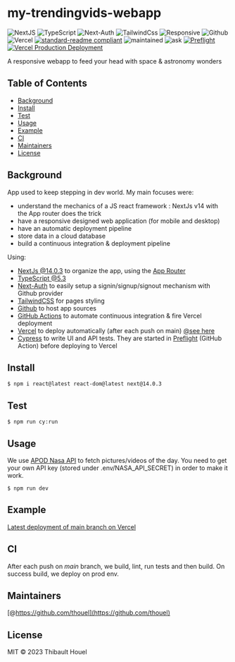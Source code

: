 # my-trendingvids-webapp

![NextJS](https://img.shields.io/badge/NextJS-cyan)
![TypeScript](https://img.shields.io/badge/TypeScript-3178c6)
![Next-Auth](https://img.shields.io/badge/NextAuth.js-yellow)
![TailwindCss](https://img.shields.io/badge/Tailwind--CSS-red)
![Responsive](https://img.shields.io/badge/Responsive-red)
![Github](https://img.shields.io/badge/Github-blue)
![Vercel](https://img.shields.io/badge/Vercel-black)
[![standard-readme compliant](https://img.shields.io/badge/standard--readme-OK-green.svg?style=flat-square)](https://github.com/RichardLitt/standard-readme)
![maintained](https://img.shields.io/badge/Maintained%3F-yes-green)
![ask](https://img.shields.io/badge/Ask_me-anything-green)
[![Preflight](https://github.com/thouel/hello-space/actions/workflows/preflight.yml/badge.svg)](https://github.com/thouel/hello-space/actions/workflows/preflight.yml)
[![Vercel Production Deployment](https://github.com/thouel/hello-space/actions/workflows/deploy.yml/badge.svg)](https://github.com/thouel/hello-space/actions/workflows/deploy.yml)

A responsive webapp to feed your head with space & astronomy wonders

## Table of Contents

- [Background](#background)
- [Install](#install)
- [Test](#test)
- [Usage](#usage)
- [Example](#example)
- [CI](#ci)
- [Maintainers](#maintainers)
- [License](#license)

## Background

App used to keep stepping in dev world. My main focuses were:

- understand the mechanics of a JS react framework : NextJs v14 with the App router does the trick
- have a responsive designed web application (for mobile and desktop)
- have an automatic deployment pipeline
- store data in a cloud database
- build a continuous integration & deployment pipeline

Using:

- [NextJs @14.0.3](https://nextjs.org/) to organize the app, using the [App Router](https://nextjs.org/docs/app)
- [TypeScript @5.3](https://www.typescriptlang.org/)
- [Next-Auth](https://next-auth.js.org/getting-started/introduction) to easily setup a signin/signup/signout mechanism with Github provider
- [TailwindCSS](https://tailwindcss.com/docs/guides/nextjs) for pages styling
- [Github](https://github.com/thouel/my-trendingvids-webapp/tree/main) to host app sources
- [GitHub Actions](https://github.com/thouel/my-trendingvids-webapp/actions) to automate continuous integration & fire Vercel deployment
- [Vercel](https://vercel.com/) to deploy automatically (after each push on main) [@see here](https://my-trendingvids-webapp.vercel.app)
- [Cypress](https://docs.cypress.io/guides/overview/why-cypress) to write UI and API tests. They are started in [Preflight](https://github.com/thouel/my-trendingvids-webapp/actions/workflows/preflight.yml/) (GitHub Action) before deploying to Vercel

## Install

```
$ npm i react@latest react-dom@latest next@14.0.3
```

## Test

```
$ npm run cy:run
```

## Usage

We use [APOD Nasa API](https://api.nasa.gov/) to fetch pictures/videos of the day. You need to get your own API key (stored under .env/NASA_API_SECRET) in order to make it work.

```
$ npm run dev
```

## Example

[Latest deployment of main branch on Vercel](https://hello-space.vercel.app/)

## CI

After each push on _main_ branch, we build, lint, run tests and then build. On success build, we deploy on prod env.

## Maintainers

[@https://github.com/thouel](https://github.com/thouel)

## License

MIT © 2023 Thibault Houel
